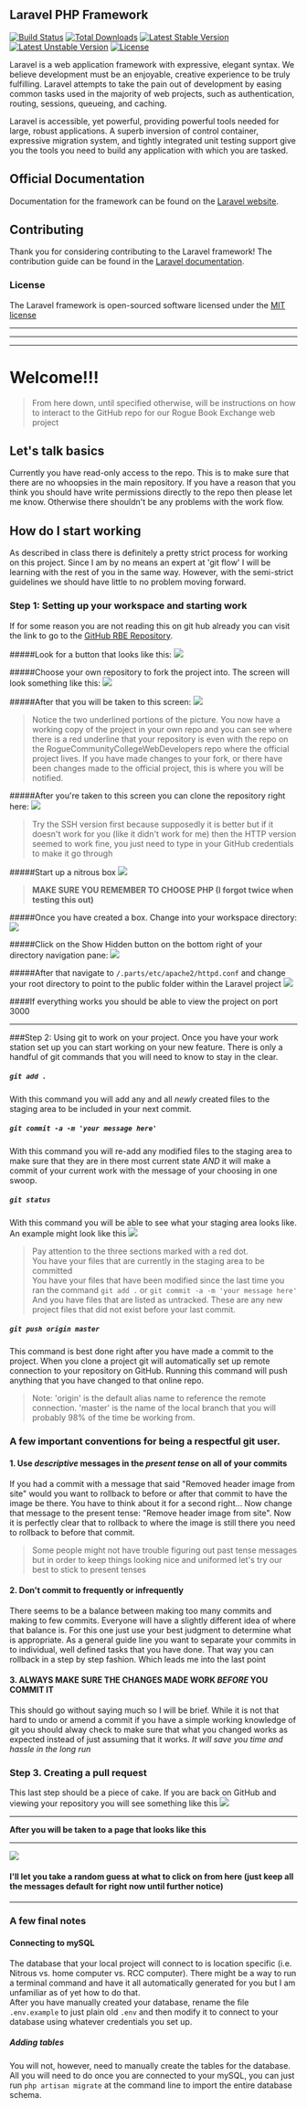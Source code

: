 ## Laravel PHP Framework

[![Build Status](https://travis-ci.org/laravel/framework.svg)](https://travis-ci.org/laravel/framework)
[![Total Downloads](https://poser.pugx.org/laravel/framework/downloads.svg)](https://packagist.org/packages/laravel/framework)
[![Latest Stable Version](https://poser.pugx.org/laravel/framework/v/stable.svg)](https://packagist.org/packages/laravel/framework)
[![Latest Unstable Version](https://poser.pugx.org/laravel/framework/v/unstable.svg)](https://packagist.org/packages/laravel/framework)
[![License](https://poser.pugx.org/laravel/framework/license.svg)](https://packagist.org/packages/laravel/framework)

Laravel is a web application framework with expressive, elegant syntax. We believe development must be an enjoyable, creative experience to be truly fulfilling. Laravel attempts to take the pain out of development by easing common tasks used in the majority of web projects, such as authentication, routing, sessions, queueing, and caching.

Laravel is accessible, yet powerful, providing powerful tools needed for large, robust applications. A superb inversion of control container, expressive migration system, and tightly integrated unit testing support give you the tools you need to build any application with which you are tasked.

## Official Documentation

Documentation for the framework can be found on the [Laravel website](http://laravel.com/docs).

## Contributing

Thank you for considering contributing to the Laravel framework! The contribution guide can be found in the [Laravel documentation](http://laravel.com/docs/contributions).

### License

The Laravel framework is open-sourced software licensed under the [MIT license](http://opensource.org/licenses/MIT)


---

---

---


# Welcome!!!
> From here down, until specified otherwise, will be instructions on how to interact to the GitHub repo for our Rogue Book Exchange web project

## Let's talk basics
Currently you have read-only access to the repo. This is to make sure that there are no whoopsies in the main repository.  If you have a reason that you think you should have write permissions directly to the repo then please let me know. Otherwise there shouldn't be any problems with the work flow.

## How do I start working
As described in class there is definitely a pretty strict process for working on this project. Since I am by no means an expert at 'git flow' I will be learning with the rest of you in the same way. However, with the semi-strict guidelines we should have little to no problem moving forward.

### Step 1: Setting up your workspace and starting work
If for some reason you are not reading this on git hub already you can visit the link to go to the [GitHub RBE Repository](https://github.com/RogueCommunityCollegeWebDevelopers/roguebookexchange). 

#####Look for a button that looks like this:
![](readmeassets/fork.png)

#####Choose your own repository to fork the project into. The screen will look something like this:
![](readmeassets/choserepo.png)

#####After that you will be taken to this screen:
![](readmeassets/forkedrepo.png)
> Notice the two underlined portions of the picture. You now have a working copy of the project in your own repo and you can see where there is a red underline that your repository is even with the repo on the RogueCommunityCollegeWebDevelopers repo where the official project lives. If you have made changes to your fork, or there have been changes made to the official project, this is where you will be notified.

#####After you're taken to this screen you can clone the repository right here:
![](readmeassets/cloningoptions.png)
> Try the SSH version first because supposedly it is better but if it doesn't work for you (like it didn't work for me) then the HTTP version seemed to work fine, you just need to type in your GitHub credentials to make it go through

#####Start up a nitrous box
![](readmeassets/createnitrous.png)
> **MAKE SURE YOU REMEMBER TO CHOOSE PHP (I forgot twice when testing this out)**

#####Once you have created a box. Change into your workspace directory:
![](readmeassets/changedirectory.png)

#####Click on the Show Hidden button on the bottom right of your directory navigation pane:
![](readmeassets/hiddenitems.png)

#####After that navigate to ``/.parts/etc/apache2/httpd.conf`` and change your root directory to point to the public folder within the Laravel project
![](readmeassets/documentroot.png)

####If everything works you should be able to view the project on port 3000

---

###Step 2: Using git to work on your project.
Once you have your work station set up you can start working on your new feature. There is only a handful of git commands that you will need to know to stay in the clear.

##### ``git add .``
With this command you will add any and all *newly* created files to the staging area to be included in your next commit.
##### ``git commit -a -m 'your message here'``
With this command you will re-add any modified files to the staging area to make sure that they are in there most current state *AND* it will make a commit of your current work with the message of your choosing in one swoop.
##### ``git status``
With this command you will be able to see what your staging area looks like. An example might look like this ![](readmeassets/gitstatus.png)
> Pay attention to the three sections marked with a red dot.<br />
> You have your files that are currently in the staging area to be committed<br />
> You have your files that have been modified since the last time you ran the command ``git add .`` or ``git commit -a -m 'your message here'``<br />
> And you have files that are listed as untracked. These are any new project files that did not exist before your last commit.

##### ``git push origin master``
This command is best done right after you have made a commit to the project. When you clone a project git will automatically set up remote connection to your repository on GitHub. Running this command will push anything that you have changed to that online repo.
> Note: 'origin' is the default alias name to reference the remote connection. 'master' is the name of the local branch that you will probably 98% of the time be working from.

### A few important conventions for being a respectful git user.
#### 1. Use *descriptive* messages in the *present tense* on all of your commits
If you had a commit with a message that said "Removed header image from site" would you want to rollback to before or after that commit to have the image be there. You have to think about it for a second right... Now change that message to the present tense: "Remove header image from site". Now it is perfectly clear that to rollback to where the image is still there you need to rollback to before that commit.
> Some people might not have trouble figuring out past tense messages but in order to keep things looking nice and uniformed let's try our best to stick to present tenses

#### 2. Don't commit to frequently or infrequently
There seems to be a balance between making too many commits and making to few commits. Everyone will have a slightly different idea of where that balance is. For this one just use your best judgment to determine what is appropriate. As a general guide line you want to separate your commits in to individual, well defined tasks that you have done. That way you can rollback in a step by step fashion. Which leads me into the last point

#### 3. ALWAYS MAKE SURE THE CHANGES MADE WORK *BEFORE* YOU COMMIT IT
This should go without saying much so I will be brief. While it is not that hard to undo or amend a commit if you have a simple working knowledge of git you should alway check to make sure that what you changed works as expected instead of just assuming that it works. *It will save you time and hassle in the long run*

### Step 3. Creating a pull request
This last step should be a piece of cake. If you are back on GitHub and viewing your repository you will see something like this 
![](readmeassets/pullrequest1.png)

---

**After you will be taken to a page that looks like this** 

---

![](readmeassets/pullrequest2.png)

#### I'll let you take a random guess at what to click on from here (just keep all the messages default for right now until further notice)

---

### A few final notes
#### Connecting to mySQL
The database that your local project will connect to is location specific (i.e. Nitrous vs. home computer vs. RCC computer). There might be a way to run a terminal command and have it all automatically generated for you but I am unfamiliar as of yet how to do that.<br />
After you have manually created your database, rename the file `.env.example` to just plain old `.env` and then modify it to connect to your database using whatever credentials you set up.
##### Adding tables
You will not, however, need to manually create the tables for the database. All you will need to do once you are connected to your mySQL, you can just run ``php artisan migrate`` at the command line to import the entire database schema.